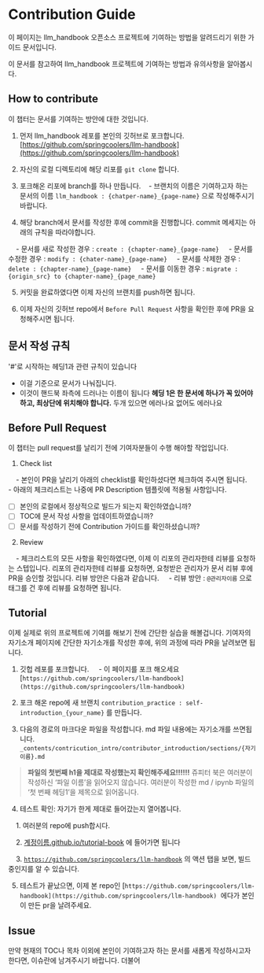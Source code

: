 
# Contribution Guide


이 페이지는 llm_handbook 오픈소스 프로젝트에 기여하는 방법을 알려드리기 위한 가이드 문서입니다.

이 문서를 참고하여 llm_handbook 프로젝트에 기여하는 방법과 유의사항을 알아봅시다.

  
## How to contribute

이 챕터는 문서를 기여하는 방안에 대한 것입니다.
  

1. 먼저 llm_handbook 레포를 본인의 깃허브로 포크합니다. [https://github.com/springcoolers/llm-handbook](https://github.com/springcoolers/llm-handbook)

2. 자신의 로컬 디렉토리에 해당 리포를 `git clone` 합니다.

3. 포크해온 리포에 branch를 하나 만듭니다.
   - 브랜치의 이름은 기여하고자 하는 문서의 이름 `llm_handbook : {chatper-name}_{page-name}` 으로 작성해주시기 바랍니다.

4. 해당 branch에서 문서를 작성한 후에 commit을 진행합니다. commit 메세지는 아래의 규칙을 따라야합니다.

    - 문서를 새로 작성한 경우 : `create : {chapter-name}_{page-name}`
    - 문서를 수정한 경우 : `modify : {chater-name}_{page-name}`
    - 문서를 삭제한 경우 : `delete : {chapter-name}_{page-name}`
    - 문서를 이동한 경우 : `migrate : {origin_src} to {chapter-name}_{page_name}`

5. 커밋을 완료하였다면 이제 자신의 브랜치를 push하면 됩니다.

6. 이제 자신의 깃허브 repo에서 `Before Pull Request` 사항을 확인한 후에 PR을 요청해주시면 됩니다.

## 문서 작성 규칙 

'#'로 시작하는 헤딩1과 관련 규칙이 있습니다
- 이걸 기준으로 문서가 나눠집니다.
- 이것이 핸드북 좌측에 드러나는 이름이 됩니다
**헤딩 1은 한 문서에 하나가 꼭 있어야 하고, 최상단에 위치해야 합니다.**
  두개 있으면 에러나요 없어도 에러나요
  
  


## Before Pull Request

이 챕터는 pull request를 날리기 전에 기여자분들이 수행 해야할 작업입니다.

1. Check list

    - 본인이 PR을 날리기 아래의 checklist를 확인하셨다면 체크하여 주시면 됩니다.
    - 아래의 체크리스트는 나중에 PR Description 템플릿에 적용될 사항입니다.


- [ ] 본인의 로컬에서 정상적으로 빌드가 되는지 확인하였습니까?
- [ ] TOC에 문서 작성 사항을 업데이트하였습니까?
- [ ] 문서를 작성하기 전에 Contribution 가이드를 확인하셨습니까?

2. Review

    - 체크리스트의 모든 사항을 확인하였다면, 이제 이 리포의 관리자한테 리뷰를 요청하는 스텝입니다. 리포의 관리자한테 리뷰를 요청하면, 요청받은 관리자가 문서 리뷰 후에 PR을 승인할 것입니다. 리뷰 방안은 다음과 같습니다.
    - 리뷰 방안 : `@관리자이름` 으로 태그를 건 후에 리뷰를 요청하면 됩니다.

## Tutorial  

이제 실제로 위의 프로젝트에 기여를 해보기 전에 간단한 실습을 해볼겁니다. 기여자의 자기소개 페이지에 간단한 자기소개를 작성한 후에, 위의 과정에 따라 PR을 날려보면 됩니다.

  
1. 깃헙 레포를 포크합니다.
    -  이 페이지를 포크 해오세요 [`https://github.com/springcoolers/llm-handbook](https://github.com/springcoolers/llm-handbook)`  

2. 포크 해온 repo에 새 브랜치 `contribution_practice : self-introduction_{your_name}`
를 만듭니다.

3. 다음의 경로의 마크다운 파일을 작성합니다. md 파일 내용에는 자기소개를 쓰면됩니다.
   `_contents/contricution_intro/contributor_introduction/sections/{자기 이름}.md`

>**파일의 첫번째 h1을 제대로 작성했는지 확인해주세요!!!!!!** 쥬피터 북은 여러분이 작성하신 ‘파일 이름’을 읽어오지 않습니다. 여러분이 작성한 md / ipynb 파일의 ‘첫 번째 헤딩1’을 제목으로 읽어옵니다.


4. 테스트 확인: 자기가 한게 제대로 들어갔는지 열어봅니다.

    1. 여러분의 repo에 push합시다.

    2. [계정이름.github.io/tutorial-book](http://계정이름.github.io/tutorial-book) 에 들어가면 됩니다

    3. [`https://github.com/springcoolers/llm-handbook`](https://github.com/springcoolers/llm-handbook) 의 액션 탭을 보면, 빌드 중인지를 알 수 있습니다.

5. 테스트가 끝났으면, 이제 본 repo인 [`https://github.com/springcoolers/llm-handbook](https://github.com/springcoolers/llm-handbook)`  에다가 본인이 만든 pr을 날려주세요.

## Issue

만약 현재의 TOC나 목차 이외에 본인이 기여하고자 하는 문서를 새롭게 작성하시고자 한다면, 이슈란에 남겨주시기 바랍니다. 더불어
